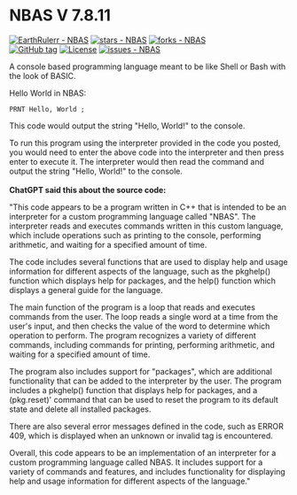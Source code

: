 # NBAS V 7.8.11

<a href="https://github.com/EarthRulerr/NBAS" title="Go to GitHub repo"><img src="https://img.shields.io/static/v1?label=EarthRulerr&message=NBAS&color=blue&logo=github" alt="EarthRulerr - NBAS"></a> <a href="https://github.com/EarthRulerr/NBAS"><img src="https://img.shields.io/github/stars/EarthRulerr/NBAS?style=social" alt="stars - NBAS"></a> <a href="https://github.com/EarthRulerr/NBAS"><img src="https://img.shields.io/github/forks/EarthRulerr/NBAS?style=social" alt="forks - NBAS"></a> <br> <a href="https://github.com/EarthRulerr/NBAS/releases/"><img src="https://img.shields.io/github/tag/EarthRulerr/NBAS?include_prereleases=&sort=semver&color=blue" alt="GitHub tag"></a> <a href="#license"><img src="https://img.shields.io/badge/License-GNU-blue" alt="License"></a>
<a href="https://github.com/EarthRulerr/NBAS/issues"><img src="https://img.shields.io/github/issues/EarthRulerr/NBAS" alt="issues - NBAS"></a>

A console based programming language meant to be like Shell or Bash with the look of BASIC.

Hello World in NBAS:

<code>PRNT Hello, World ;</code>

This code would output the string "Hello, World!" to the console.

To run this program using the interpreter provided in the code you posted, you would need to enter the above code into the interpreter and then press enter to execute it. The interpreter would then read the command and output the string "Hello, World!" to the console.
<br>
<br>
<b>ChatGPT said this about the source code:</b>

"This code appears to be a program written in C++ that is intended to be an interpreter for a custom programming language called "NBAS". The interpreter reads and executes commands written in this custom language, which include operations such as printing to the console, performing arithmetic, and waiting for a specified amount of time.

The code includes several functions that are used to display help and usage information for different aspects of the language, such as the pkghelp() function which displays help for packages, and the help() function which displays a general guide for the language.

The main function of the program is a loop that reads and executes commands from the user. The loop reads a single word at a time from the user's input, and then checks the value of the word to determine which operation to perform. The program recognizes a variety of different commands, including commands for printing, performing arithmetic, and waiting for a specified amount of time.

The program also includes support for "packages", which are additional functionality that can be added to the interpreter by the user. The program includes a pkghelp() function that displays help for packages, and a (pkg.reset)' command that can be used to reset the program to its default state and delete all installed packages.

There are also several error messages defined in the code, such as ERROR 409, which is displayed when an unknown or invalid tag is encountered.

Overall, this code appears to be an implementation of an interpreter for a custom programming language called NBAS. It includes support for a variety of commands and features, and includes functionality for displaying help and usage information for different aspects of the language."

